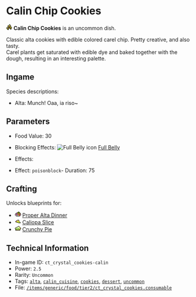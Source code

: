 # Calin Chip Cookies

<img src="https://raw.githubusercontent.com/Ceterai/Enternia/main/items/generic/food/tier2/ct_crystal_cookies.png" alt="Calin Chip Cookies icon" loading="lazy" height=16px width="auto" /> **Calin Chip Cookies** is an uncommon dish.

Classic alta cookies with edible colored carel chip. Pretty creative, and also tasty.  
Carel plants get saturated with edible dye and baked together with the dough, resulting in an interesting palette.

## Ingame

Species descriptions:

- Alta: Munch! Oaa, ia riso~

## Parameters

- Food Value: 30
- Blocking Effects: <img src="https://starbounder.org/mediawiki/images/6/60/Status_Well_Fed.png" alt="Full Belly icon" loading="lazy" height=16px width=16px /> [Full Belly](https://starbounder.org/Full_Belly)
- Effects: 

- Effect: `poisonblock`- Duration: 75

## Crafting

Unlocks blueprints for:

- <img src="https://raw.githubusercontent.com/Ceterai/Enternia/main/items/generic/food/tier3/ct_alta_dinner.png" alt="Proper Alta Dinner icon" loading="lazy" height=16px width="auto" /> [Proper Alta Dinner](https://ceterai.github.io/MyEnternia/Wiki/ProperAltaDinner)
- <img src="https://raw.githubusercontent.com/Ceterai/Enternia/main/items/generic/food/tier3/ct_caliopa.png" alt="Caliopa Slice icon" loading="lazy" height=16px width="auto" /> [Caliopa Slice](https://ceterai.github.io/MyEnternia/Wiki/CaliopaSlice)
- <img src="https://raw.githubusercontent.com/Ceterai/Enternia/main/items/generic/food/tier3/ct_crunchy_pie.png" alt="Crunchy Pie icon" loading="lazy" height=16px width="auto" /> [Crunchy Pie](https://ceterai.github.io/MyEnternia/Wiki/CrunchyPie)

## Technical Information

- In-game ID: `ct_crystal_cookies-calin`
- Power: `2.5`
- Rarity: `Uncommon`
- Tags: [`alta`](https://ceterai.github.io/MyEnternia/Wiki/Tags/Alta), [`calin_cuisine`](https://ceterai.github.io/MyEnternia/Wiki/Tags/CalinCuisine), [`cookies`](https://ceterai.github.io/MyEnternia/Wiki/Tags/Cookies), [`dessert`](https://ceterai.github.io/MyEnternia/Wiki/Tags/Dessert), [`uncommon`](https://ceterai.github.io/MyEnternia/Wiki/Tags/Uncommon)
- File: [`/items/generic/food/tier2/ct_crystal_cookies.consumable`](https://github.com/Ceterai/Enternia/blob/main/items/generic/food/tier2/ct_crystal_cookies.consumable)
